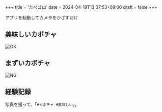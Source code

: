 +++
title = 'たべゴロ'
date = 2024-04-19T13:37:53+09:00
draft = false
+++

アプリを起動してカメラをかざすだけ

## 美味しいカボチャ
![OK](/images/OK.png)  
## まずいカボチャ
![NG](/images/NG.png)  
## 経験記録
写真を撮って、「`#カボチャ #美味しい`」。